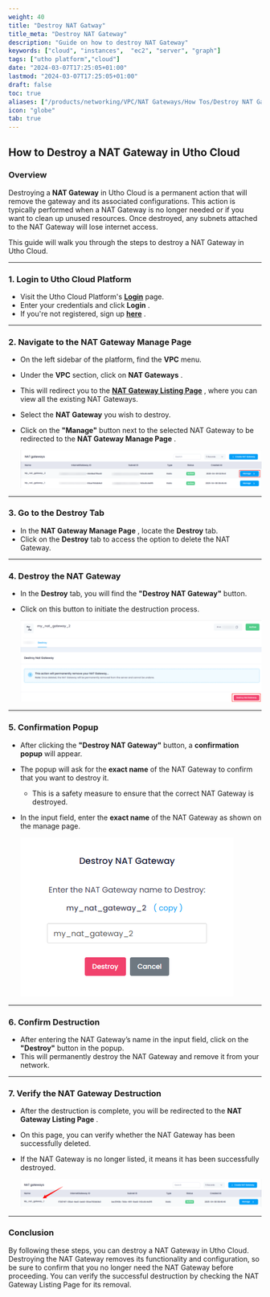 ```yaml
---
weight: 40
title: "Destroy NAT Gatway"
title_meta: "Destroy NAT Gateway"
description: "Guide on how to destroy NAT Gateway"
keywords: ["cloud", "instances",  "ec2", "server", "graph"]
tags: ["utho platform","cloud"]
date: "2024-03-07T17:25:05+01:00"
lastmod: "2024-03-07T17:25:05+01:00"
draft: false
toc: true
aliases: ["/products/networking/VPC/NAT Gateways/How Tos/Destroy NAT Gateway"]
icon: "globe"
tab: true
---
```



## **How to Destroy a NAT Gateway in Utho Cloud**

### **Overview**

Destroying a **NAT Gateway** in Utho Cloud is a permanent action that will remove the gateway and its associated configurations. This action is typically performed when a NAT Gateway is no longer needed or if you want to clean up unused resources. Once destroyed, any subnets attached to the NAT Gateway will lose internet access.

This guide will walk you through the steps to destroy a NAT Gateway in Utho Cloud.

---

### **1. Login to Utho Cloud Platform**

* Visit the Utho Cloud Platform's **[Login](https://console.utho.com/login)** page.
* Enter your credentials and click  **Login** .
* If you're not registered, sign up  **[here](https://console.utho.com/signup)** .

---

### **2. Navigate to the NAT Gateway Manage Page**

* On the left sidebar of the platform, find the **VPC** menu.
* Under the **VPC** section, click on  **NAT Gateways** .
* This will redirect you to the  **[NAT Gateway Listing Page](https://console.utho.com/vpc/natgateways)** , where you can view all the existing NAT Gateways.
* Select the **NAT Gateway** you wish to destroy.
* Click on the **"Manage"** button next to the selected NAT Gateway to be redirected to the  **NAT Gateway Manage Page** .

  ![1744181823596](image/index/1744181823596.png)

---

### **3. Go to the Destroy Tab**

* In the  **NAT Gateway Manage Page** , locate the **Destroy** tab.
* Click on the **Destroy** tab to access the option to delete the NAT Gateway.

---

### **4. Destroy the NAT Gateway**

* In the **Destroy** tab, you will find the **"Destroy NAT Gateway"** button.
* Click on this button to initiate the destruction process.

  ![1744181872849](image/index/1744181872849.png)

---

### **5. Confirmation Popup**

* After clicking the **"Destroy NAT Gateway"** button, a **confirmation popup** will appear.
* The popup will ask for the **exact name** of the NAT Gateway to confirm that you want to destroy it.

  * This is a safety measure to ensure that the correct NAT Gateway is destroyed.
* In the input field, enter the **exact name** of the NAT Gateway as shown on the manage page.

  ![1744181897234](image/index/1744181897234.png)

---

### **6. Confirm Destruction**

* After entering the NAT Gateway’s name in the input field, click on the **"Destroy"** button in the popup.
* This will permanently destroy the NAT Gateway and remove it from your network.

---

### **7. Verify the NAT Gateway Destruction**

* After the destruction is complete, you will be redirected to the  **NAT Gateway Listing Page** .
* On this page, you can verify whether the NAT Gateway has been successfully deleted.
* If the NAT Gateway is no longer listed, it means it has been successfully destroyed.

  ![1744181930750](image/index/1744181930750.png)

---

### **Conclusion**

By following these steps, you can destroy a NAT Gateway in Utho Cloud. Destroying the NAT Gateway removes its functionality and configuration, so be sure to confirm that you no longer need the NAT Gateway before proceeding. You can verify the successful destruction by checking the NAT Gateway Listing Page for its removal.

